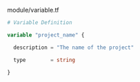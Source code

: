 module/variable.tf
```terraform
# Variable Definition

variable "project_name" {

  description = "The name of the project"

  type        = string

}
```